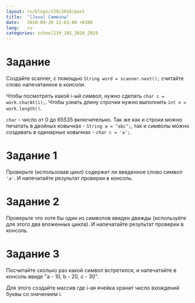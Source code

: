 ```yaml
---
layout: ru/blogs/239/2018/post
title:  "[Java] Символы"
date:   2018-09-30 12:03:00 +0300
lang:   ru
categories: school239_105_2018_2019
---
```


Задание
=========

Создайте scanner, с помощью ```String word = scanner.next();``` считайте слово напечатанное в консоли.

Чтобы посмотреть какой i-ый символ, нужно сделать ```char c = work.charAt(i);```. Чтобы узнать длину строчки нужно выполнить ```int n = work.length()```.

```char``` - число от 0 до 65535 включительно. Так же как и строки можно печатать в двойных ковычках - ```String a = "abc";```, так и символы можно создавать в одинарных ковычках - ```char c = 'a';```.

Задание 1
=========

Проверьте (использовав цикл) содержит ли введенное слово символ ```'a'```. И напечатайте результат проверки в консоль.

Задание 2
=========

Проверьте что хотя бы один из символов введен дважды (используйте для этого два вложенных цикла). И напечатайте результат проверки в консоль.

Задание 3
=========

Посчитайте сколько раз какой символ встретился, и напечатайте в консоль ввиде "a - 10, b - 20, c - 30".

Для этого создайте массив где i-ая ячейка хранит число вхождений буквы со значением i.
